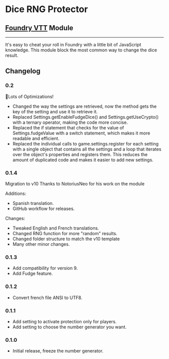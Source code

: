 # Dice RNG Protector
## [Foundry VTT](https://foundryvtt.com) Module
---
It's easy to cheat your roll in Foundry with a little bit of JavaScript knowledge. This module block the most common way to change the dice result.

## Changelog

### 0.2
🚀Lots of Optimizations!

* Changed the way the settings are retrieved, now the method gets the key of the setting and use it to retrieve it.
* Replaced Settings.getEnableFudgeDice() and Settings.getUseCrypto() with a ternary operator, making the code more concise.
* Replaced the if statement that checks for the value of Settings.fudgeValue with a switch statement, which makes it more readable and efficient.
* Replaced the individual calls to game.settings.register for each setting with a single object that contains all the settings and a loop that iterates over the object's properties and registers them. This reduces the amount of duplicated code and makes it easier to add new settings.


### 0.1.4
Migration to v10
Thanks to NotoriusNeo for his work on the module

Additions:
* Spanish translation.
* GitHub workflow for releases.

Changes:
* Tweaked English and French translations.
* Changed RNG function for more "random" results.
* Changed folder structure to match the v10 template
* Many other minor changes.

### 0.1.3
* Add compatibility for version 9.
* Add Fudge feature.

### 0.1.2
* Convert french file ANSI to UTF8.

### 0.1.1
* Add setting to activate protection only for players.
* Add setting to choose the number generator you want.

### 0.1.0
* Initial release, freeze the number generator.
